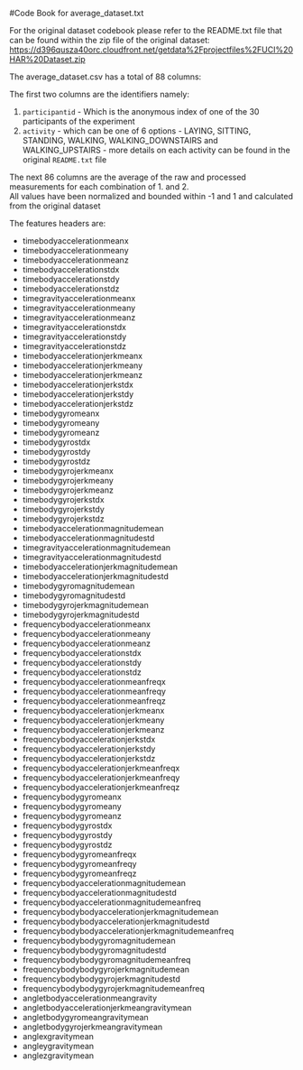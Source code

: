 #Code Book for average_dataset.txt

For the original dataset codebook please refer to the README.txt file that can be found within the zip file of the original dataset:
https://d396qusza40orc.cloudfront.net/getdata%2Fprojectfiles%2FUCI%20HAR%20Dataset.zip

The average_dataset.csv has a total of 88 columns:

The first two columns are the identifiers namely:
  1. `participantid` - Which is the anonymous index of one of the 30 participants of the experiment
  2. `activity` - which can be one of 6 options - LAYING, SITTING, STANDING, WALKING, WALKING_DOWNSTAIRS and WALKING_UPSTAIRS - more details on each activity can be found in the original `README.txt` file

The next 86 columns are the average of the raw and processed measurements for each combination of 1. and 2.  
All values have been normalized and bounded within -1 and 1 and calculated from the original dataset 

The features headers are:
  * timebodyaccelerationmeanx
  * timebodyaccelerationmeany
  * timebodyaccelerationmeanz
  * timebodyaccelerationstdx
  * timebodyaccelerationstdy
  * timebodyaccelerationstdz
  * timegravityaccelerationmeanx
  * timegravityaccelerationmeany
  * timegravityaccelerationmeanz
  * timegravityaccelerationstdx
  * timegravityaccelerationstdy
  * timegravityaccelerationstdz
  * timebodyaccelerationjerkmeanx
  * timebodyaccelerationjerkmeany
  * timebodyaccelerationjerkmeanz
  * timebodyaccelerationjerkstdx
  * timebodyaccelerationjerkstdy
  * timebodyaccelerationjerkstdz
  * timebodygyromeanx
  * timebodygyromeany
  * timebodygyromeanz
  * timebodygyrostdx
  * timebodygyrostdy
  * timebodygyrostdz
  * timebodygyrojerkmeanx
  * timebodygyrojerkmeany
  * timebodygyrojerkmeanz
  * timebodygyrojerkstdx
  * timebodygyrojerkstdy
  * timebodygyrojerkstdz
  * timebodyaccelerationmagnitudemean
  * timebodyaccelerationmagnitudestd
  * timegravityaccelerationmagnitudemean
  * timegravityaccelerationmagnitudestd
  * timebodyaccelerationjerkmagnitudemean
  * timebodyaccelerationjerkmagnitudestd
  * timebodygyromagnitudemean
  * timebodygyromagnitudestd
  * timebodygyrojerkmagnitudemean
  * timebodygyrojerkmagnitudestd
  * frequencybodyaccelerationmeanx
  * frequencybodyaccelerationmeany
  * frequencybodyaccelerationmeanz
  * frequencybodyaccelerationstdx
  * frequencybodyaccelerationstdy
  * frequencybodyaccelerationstdz
  * frequencybodyaccelerationmeanfreqx
  * frequencybodyaccelerationmeanfreqy
  * frequencybodyaccelerationmeanfreqz
  * frequencybodyaccelerationjerkmeanx
  * frequencybodyaccelerationjerkmeany
  * frequencybodyaccelerationjerkmeanz
  * frequencybodyaccelerationjerkstdx
  * frequencybodyaccelerationjerkstdy
  * frequencybodyaccelerationjerkstdz
  * frequencybodyaccelerationjerkmeanfreqx
  * frequencybodyaccelerationjerkmeanfreqy
  * frequencybodyaccelerationjerkmeanfreqz
  * frequencybodygyromeanx
  * frequencybodygyromeany
  * frequencybodygyromeanz
  * frequencybodygyrostdx
  * frequencybodygyrostdy
  * frequencybodygyrostdz
  * frequencybodygyromeanfreqx
  * frequencybodygyromeanfreqy
  * frequencybodygyromeanfreqz
  * frequencybodyaccelerationmagnitudemean
  * frequencybodyaccelerationmagnitudestd
  * frequencybodyaccelerationmagnitudemeanfreq
  * frequencybodybodyaccelerationjerkmagnitudemean
  * frequencybodybodyaccelerationjerkmagnitudestd
  * frequencybodybodyaccelerationjerkmagnitudemeanfreq
  * frequencybodybodygyromagnitudemean
  * frequencybodybodygyromagnitudestd
  * frequencybodybodygyromagnitudemeanfreq
  * frequencybodybodygyrojerkmagnitudemean
  * frequencybodybodygyrojerkmagnitudestd
  * frequencybodybodygyrojerkmagnitudemeanfreq
  * angletbodyaccelerationmeangravity
  * angletbodyaccelerationjerkmeangravitymean
  * angletbodygyromeangravitymean
  * angletbodygyrojerkmeangravitymean
  * anglexgravitymean
  * angleygravitymean
  * anglezgravitymean


